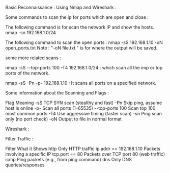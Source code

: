Basic Reconnaissance : Using Nmap and Wireshark .

Some commands to scan the ip for ports which are open and close : 

The following command is for scan the network IP and show the hosts. 
nmap -sn 192.168.1.0/24

The following command to scan the open ports .
nmap -sS 192.168.1.10 -oN open_ports.txt
Note : "-oN file.txt "  is for where the output will be saved.

some more related scans : 

nmap -sS --top-ports 100 -T4 192.168.1.0/24     : which scan all the imp or top ports of the network.

nmap -sS -Pn -p- 192.168.1.10                             : It scans all ports on a specified network.


Some information about the Scanning and Flags : 

Flag	                           Meaning
-sS	                          TCP SYN scan (stealthy and fast)
-Pn	                          Skip ping, assume host is online
-p-	                          Scan all ports (1–65535)
--top-ports 100	  Scan top 100 most common ports
-T4	                          Use aggressive timing (faster scan)
-sn	                          Ping scan only (no port check)
-oN	                          Output to file in normal format




Wireshark :

Filter Traffic :

Filter	                            What it Shows
http	                                    Only HTTP traffic
ip.addr == 192.168.1.10	    Packets involving a specific IP
tcp.port == 80	            Packets over TCP port 80 (web traffic)
icmp	                            Ping packets (e.g., from ping command)
dns	                                    Only DNS queries/responses
